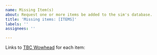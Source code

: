 ```yaml
---
name: Missing Item(s)
about: Request one or more items be added to the sim's database.
title: 'Missing items: [ITEMS]'
labels: ''
assignees: ''

---
```


Links to [TBC Wowhead](https://tbc.wowhead.com/items "https://tbc.wowhead.com/items") for each item:
